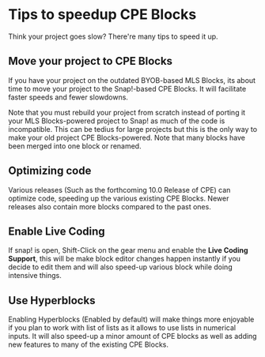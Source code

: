 # Tips to speedup CPE Blocks
Think your project goes slow? There're many tips to speed it up.

## Move your project to CPE Blocks
If you have your project on the outdated BYOB-based MLS Blocks, its about time to move your project to the Snap!-based CPE Blocks. It will facilitate faster speeds and fewer slowdowns.

Note that you must rebuild your project from scratch instead of porting it your MLS Blocks-powered project to Snap! as much of the code is incompatible. This can be tedius for large projects but this is the only way to make your old project CPE Blocks-powered. Note that many blocks have been merged into one block or renamed.

## Optimizing code
Various releases (Such as the forthcoming 10.0 Release of CPE) can optimize code, speeding up the various existing CPE Blocks. Newer releases also contain more blocks compared to the past ones.

## Enable Live Coding
If snap! is open, Shift-Click on the gear menu and enable the **Live Coding Support**, this will be make block editor changes happen instantly if you decide to edit them and will also speed-up various block while doing intensive things.

## Use Hyperblocks
Enabling Hyperblocks (Enabled by default) will make things more enjoyable if you plan to work with list of lists as it allows to use lists in numerical inputs. It will also speed-up a minor amount of CPE blocks as well as adding new features to many of the existing CPE Blocks.
